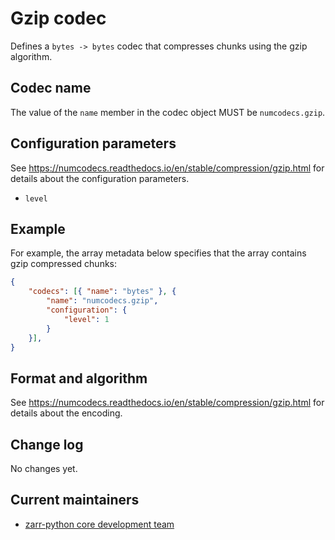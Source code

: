 # Gzip codec

Defines a `bytes -> bytes` codec that compresses chunks using the gzip algorithm.

## Codec name

The value of the `name` member in the codec object MUST be `numcodecs.gzip`.

## Configuration parameters

See https://numcodecs.readthedocs.io/en/stable/compression/gzip.html for details about the configuration parameters.

- `level`

## Example

For example, the array metadata below specifies that the array contains gzip compressed chunks:

```json
{
    "codecs": [{ "name": "bytes" }, {
        "name": "numcodecs.gzip",
        "configuration": {
            "level": 1
        }
    }],
}
```


## Format and algorithm

See https://numcodecs.readthedocs.io/en/stable/compression/gzip.html for details about the encoding.

## Change log

No changes yet.

## Current maintainers

* [zarr-python core development team](https://github.com/orgs/zarr-developers/teams/python-core-devs)
